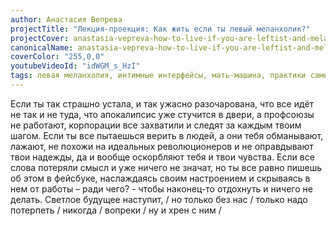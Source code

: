 ```yaml
---
author: Анастасия Вепрева
projectTitle: "Лекция-проекция: Как жить если ты левый меланхолик?"
projectCover: anastasia-vepreva-how-to-live-if-you-are-leftist-and-melancholic-cover.jpg
canonicalName: anastasia-vepreva-how-to-live-if-you-are-leftist-and-melancholic
coverColor: "255,0,0"
youtubeVideoId: "idWGM_s_HzI"
tags: левая меланхолия, интимные интерфейсы, мать-машина, практики самих себя, аффективный труд
---
```


Если ты так страшно устала, и так ужасно разочарована, что все идёт не так и не туда, что апокалипсис уже стучится в двери, а профсоюзы не работают, корпорации все захватили и следят за каждым твоим шагом. Если ты все пытаешься верить в людей, а они тебя обманывают, лажают, не похожи на идеальных революционеров и не оправдывают твои надежды, да и вообще оскорбляют тебя и твои чувства. Если все слова потеряли смысл и уже ничего не значат, но ты все равно пишешь об этом в фейсбуке, наслаждаясь своим настроением и скрываясь в нем от работы – ради чего? - чтобы наконец-то отдохнуть и ничего не делать.
Светлое будущее наступит,
/ но только без нас / только надо потерпеть / никогда / вопреки / ну и хрен с ним /
